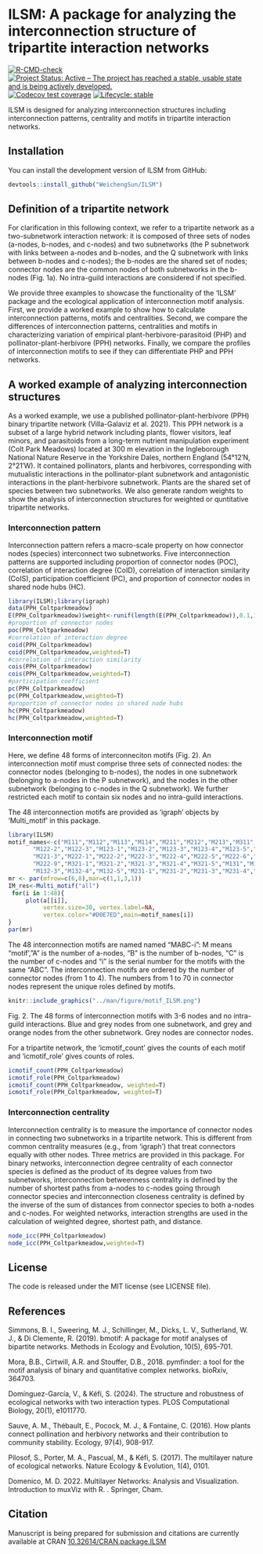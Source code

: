 
<!-- README.md is generated from README.Rmd. Please edit that file -->

# ILSM: A package for analyzing the interconnection structure of tripartite interaction networks

<!-- badges: start -->
<!--[![CRAN_Status](http://www.r-pkg.org/badges/version/ILSM)](https://cran.r-project.org/package=ILSM) -->

[![R-CMD-check](https://github.com/WeichengSun/ILSM/actions/workflows/R-CMD-check.yaml/badge.svg)](https://github.com/WeichengSun/ILSM/actions/workflows/R-CMD-check.yaml)
[![Project Status: Active – The project has reached a stable, usable
state and is being actively
developed.](https://www.repostatus.org/badges/latest/active.svg)](https://www.repostatus.org/#active)
[![Codecov test
coverage](https://codecov.io/gh/WeichengSun/ILSM/graph/badge.svg)](https://app.codecov.io/gh/WeichengSun/ILSM)
[![Lifecycle:
stable](https://img.shields.io/badge/lifecycle-Stable-blue.svg)](https://lifecycle.r-lib.org/articles/stages.html##Stable)

<!-- badges: end -->

ILSM is designed for analyzing interconnection structures including
interconnection patterns, centrality and motifs in tripartite
interaction networks.

## Installation

You can install the development version of ILSM from GitHub:

``` r
devtools::install_github("WeichengSun/ILSM")
```

## Definition of a tripartite network

For clarification in this following context, we refer to a tripartite
network as a two-subnetwork interaction network: it is composed of three
sets of nodes (a-nodes, b-nodes, and c-nodes) and two subnetworks (the P
subnetwork with links between a-nodes and b-nodes, and the Q subnetwork
with links between b-nodes and c-nodes); the b-nodes are the shared set
of nodes; connector nodes are the common nodes of both subnetworks in
the b-nodes (Fig. 1a). No intra-guild interactions are considered if not
specified.

We provide three examples to showcase the functionality of the ‘ILSM’
package and the ecological application of interconnection motif
analysis. First, we provide a worked example to show how to calculate
interconnection patterns, motifs and centralities. Second, we compare
the differences of interconnection patterns, centralities and motifs in
characterizing variation of empirical plant-herbivore-parasitoid (PHP)
and pollinator-plant-herbivore (PPH) networks. Finally, we compare the
profiles of interconnection motifs to see if they can differentiate PHP
and PPH networks.

## A worked example of analyzing interconnection structures

As a worked example, we use a published pollinator-plant-herbivore (PPH)
binary tripartite network (Villa-Galaviz et al. 2021). This PPH network
is a subset of a large hybrid network including plants, flower visitors,
leaf minors, and parasitoids from a long-term nutrient manipulation
experiment (Colt Park Meadows) located at 300 m elevation in the
Ingleborough National Nature Reserve in the Yorkshire Dales, northern
England (54°12′N, 2°21′W). It contained pollinators, plants and
herbivores, corresponding with mutualistic interactions in the
pollinator-plant subnetwork and antagonistic interactions in the
plant-herbivore subnetwork. Plants are the shared set of species between
two subnetworks. We also generate random weights to show the analysis of
interconnection structures for weighted or quntitative tripartite
networks.

### Interconnection pattern

Interconnection pattern refers a macro-scale property on how connector
nodes (species) interconnect two subnetworks. Five interconnection
patterns are supported including proportion of connector nodes (POC),
correlation of interaction degree (CoID), correlation of interaction
similarity (CoIS), participation coefficient (PC), and proportion of
connector nodes in shared node hubs (HC).

``` r
library(ILSM);library(igraph)
data(PPH_Coltparkmeadow)
E(PPH_Coltparkmeadow)$weight<-runif(length(E(PPH_Coltparkmeadow)),0.1,1)#Generating random weights for showing the weighted interconnection structures.
#proportion of connector nodes
poc(PPH_Coltparkmeadow)
#correlation of interaction degree 
coid(PPH_Coltparkmeadow)
coid(PPH_Coltparkmeadow,weighted=T)
#correlation of interaction similarity
cois(PPH_Coltparkmeadow)
cois(PPH_Coltparkmeadow,weighted=T)
#participation coefficient 
pc(PPH_Coltparkmeadow)
pc(PPH_Coltparkmeadow,weighted=T)
#proportion of connector nodes in shared node hubs
hc(PPH_Coltparkmeadow)
hc(PPH_Coltparkmeadow,weighted=T)
```

### Interconnection motif

Here, we define 48 forms of interconneciton motifs (Fig. 2). An
interconnection motif must comprise three sets of connected nodes: the
connector nodes (belonging to b-nodes), the nodes in one subnetwork
(belonging to a-nodes in the P subnetwork), and the nodes in the other
subnetwork (belonging to c-nodes in the Q subnetwork). We further
restricted each motif to contain six nodes and no intra-guild
interactions.

The 48 interconnection motifs are provided as ‘igraph’ objects by
‘Multi_motif’ in this package.

``` r
library(ILSM)
motif_names<-c("M111","M112","M113","M114","M211","M212","M213","M311","M312","M411","M121","M122-1",
       "M122-2","M122-3","M123-1","M123-2","M123-3","M123-4","M123-5","M221-1","M221-2",
       "M221-3","M222-1","M222-2","M222-3","M222-4","M222-5","M222-6","M222-7","M222-8",
       "M222-9","M321-1","M321-2","M321-3","M321-4","M321-5","M131","M132-1","M132-2",
       "M132-3","M132-4","M132-5","M231-1","M231-2","M231-3","M231-4","M231-5","M141")
mr <- par(mfrow=c(6,8),mar=c(1,1,3,1))
IM_res<-Multi_motif("all")
 for(i in 1:48){
     plot(a[[i]],
          vertex.size=30, vertex.label=NA,
          vertex.color="#D0E7ED",main=motif_names[i])
}
par(mr)
```

The 48 interconnection motifs are named named “MABC-i”: M means
“motif’,”A” is the number of a-nodes, “B” is the number of b-nodes, “C”
is the number of c-nodes and “i” is the serial number for the motifs
with the same “ABC”. The interconnection motifs are ordered by the
number of connector nodes (from 1 to 4). The numbers from 1 to 70 in
connector nodes represent the unique roles defined by motifs.

``` r
knitr::include_graphics("../man/figure/motif_ILSM.png")
```

Fig. 2. The 48 forms of interconnection motifs with 3-6 nodes and no
intra-guild interactions. Blue and grey nodes from one subnetwork, and
grey and orange nodes from the other subnetwork. Grey nodes are
connector nodes.

For a tripartite network, the ‘icmotif_count’ gives the counts of each
motif and ‘icmotif_role’ gives counts of roles.

``` r
icmotif_count(PPH_Coltparkmeadow)
icmotif_role(PPH_Coltparkmeadow)
icmotif_count(PPH_Coltparkmeadow, weighted=T)
icmotif_role(PPH_Coltparkmeadow, weighted=T)
```

### Interconnection centrality

Interconnection centrality is to measure the importance of connector
nodes in connecting two subnetworks in a tripartite network. This is
different from common centrality measures (e.g., from ‘igraph’) that
treat connectors equally with other nodes. Three metrics are provided in
this package. For binary networks, interconnection degree centrality of
each connector species is defined as the product of its degree values
from two subnetworks, interconnection betweenness centrality is defined
by the number of shortest paths from a-nodes to c-nodes going through
connector species and interconnection closeness centrality is defined by
the inverse of the sum of distances from connector species to both
a-nodes and c-nodes. For weighted networks, interaction strengths are
used in the calculation of weighted degree, shortest path, and distance.

``` r
node_icc(PPH_Coltparkmeadow)
node_icc(PPH_Coltparkmeadow,weighted=T)
```

## License

The code is released under the MIT license (see LICENSE file).

## References

Simmons, B. I., Sweering, M. J., Schillinger, M., Dicks, L. V.,
Sutherland, W. J., & Di Clemente, R. (2019). bmotif: A package for motif
analyses of bipartite networks. Methods in Ecology and Evolution, 10(5),
695-701.

Mora, B.B., Cirtwill, A.R. and Stouffer, D.B., 2018. pymfinder: a tool
for the motif analysis of binary and quantitative complex networks.
bioRxiv, 364703.

Domínguez-García, V., & Kéfi, S. (2024). The structure and robustness of
ecological networks with two interaction types. PLOS Computational
Biology, 20(1), e1011770.

Sauve, A. M., Thébault, E., Pocock, M. J., & Fontaine, C. (2016). How
plants connect pollination and herbivory networks and their contribution
to community stability. Ecology, 97(4), 908-917.

Pilosof, S., Porter, M. A., Pascual, M., & Kéfi, S. (2017). The
multilayer nature of ecological networks. Nature Ecology & Evolution,
1(4), 0101.

Domenico, M. D. 2022. Multilayer Networks: Analysis and Visualization.
Introduction to muxViz with R. . Springer, Cham.

## Citation

Manuscript is being prepared for submission and citations are currently
available at CRAN
[10.32614/CRAN.package.ILSM](https://cran.r-project.org/web/packages/ILSM/index.html)
